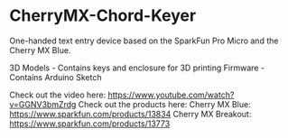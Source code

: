 # CherryMX-Chord-Keyer

One-handed text entry device based on the SparkFun Pro Micro and the Cherry MX Blue.

3D Models - Contains keys and enclosure for 3D printing
Firmware - Contains Arduino Sketch

Check out the video here: https://www.youtube.com/watch?v=GGNV3bmZrdg
Check out the products here:
Cherry MX Blue: https://www.sparkfun.com/products/13834
Cherry MX Breakout: https://www.sparkfun.com/products/13773
